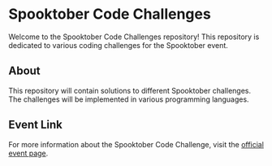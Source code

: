 # Spooktober Code Challenges

Welcome to the Spooktober Code Challenges repository! This repository is dedicated to various coding challenges for the Spooktober event.

## About

This repository will contain solutions to different Spooktober challenges. The challenges will be implemented in various programming languages.

## Event Link

For more information about the Spooktober Code Challenge, visit the [official event page](https://community.codecademy.com/c/events/spooktober-code-challenge).
